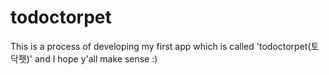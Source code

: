 # todoctorpet
This is a process of developing my first app which is called 'todoctorpet(토닥펫)' and I hope y'all make sense :)
